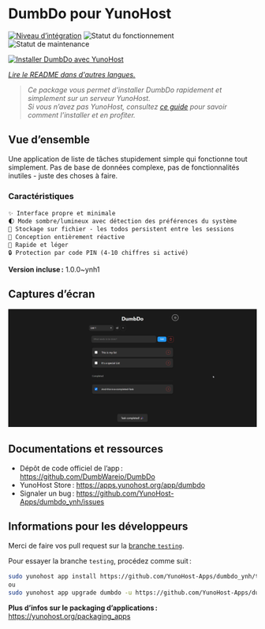 <!--
Nota bene : ce README est automatiquement généré par <https://github.com/YunoHost/apps/tree/master/tools/readme_generator>
Il NE doit PAS être modifié à la main.
-->

# DumbDo pour YunoHost

[![Niveau d’intégration](https://apps.yunohost.org/badge/integration/dumbdo)](https://ci-apps.yunohost.org/ci/apps/dumbdo/)
![Statut du fonctionnement](https://apps.yunohost.org/badge/state/dumbdo)
![Statut de maintenance](https://apps.yunohost.org/badge/maintained/dumbdo)

[![Installer DumbDo avec YunoHost](https://install-app.yunohost.org/install-with-yunohost.svg)](https://install-app.yunohost.org/?app=dumbdo)

*[Lire le README dans d'autres langues.](./ALL_README.md)*

> *Ce package vous permet d’installer DumbDo rapidement et simplement sur un serveur YunoHost.*  
> *Si vous n’avez pas YunoHost, consultez [ce guide](https://yunohost.org/install) pour savoir comment l’installer et en profiter.*

## Vue d’ensemble

Une application de liste de tâches stupidement simple qui fonctionne tout simplement. Pas de base de données complexe, pas de fonctionnalités inutiles - juste des choses à faire.

### Caractéristiques

    ✨ Interface propre et minimale
    🌓 Mode sombre/lumineux avec détection des préférences du système
    💾 Stockage sur fichier - les todos persistent entre les sessions
    📱 Conception entièrement réactive
    🚀 Rapide et léger
    🔒 Protection par code PIN (4-10 chiffres si activé)


**Version incluse :** 1.0.0~ynh1

## Captures d’écran

![Capture d’écran de DumbDo](./doc/screenshots/screeshot.png)

## Documentations et ressources

- Dépôt de code officiel de l’app : <https://github.com/DumbWareio/DumbDo>
- YunoHost Store : <https://apps.yunohost.org/app/dumbdo>
- Signaler un bug : <https://github.com/YunoHost-Apps/dumbdo_ynh/issues>

## Informations pour les développeurs

Merci de faire vos pull request sur la [branche `testing`](https://github.com/YunoHost-Apps/dumbdo_ynh/tree/testing).

Pour essayer la branche `testing`, procédez comme suit :

```bash
sudo yunohost app install https://github.com/YunoHost-Apps/dumbdo_ynh/tree/testing --debug
ou
sudo yunohost app upgrade dumbdo -u https://github.com/YunoHost-Apps/dumbdo_ynh/tree/testing --debug
```

**Plus d’infos sur le packaging d’applications :** <https://yunohost.org/packaging_apps>
